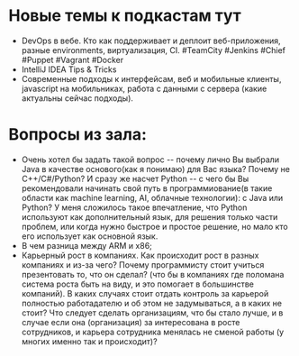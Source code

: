 # Новые темы к подкастам тут

+ DevOps в вебе. Кто как поддерживает и деплоит веб-приложения, разные environments, виртуализация, CI.  #TeamCity #Jenkins #Chief #Puppet #Vagrant #Docker
+ IntelliJ IDEA Tips & Tricks
+ Современные подходы к интерфейсам, веб и мобильные клиенты, javascript на мобильниках, работа с данными с сервера (какие актуальны сейчас подходы).


# Вопросы из зала:

+ Очень хотел бы задать такой вопрос -- почему лично Вы выбрали Java в качестве основого(как я понимаю) для Вас языка?
Почему не С++/C#/Python? И сразу же насчет Python -- с чего бы Вы рекомендовали начинать свой путь в программиование(в такие области как machine learning, AI, облачные технологии): с Java или Python?
У меня сложилось такое впечатление, что Python используют как дополнительный язык, для решения только части проблем, или когда нужно быстрое и простое решение, но мало кто его использует как основной язык.
+ В чем разница между ARM и x86;
+ Карьерный рост в компаниях. Как происходит рост в разных компаниях и из-за чего? Почему программисту стоит учиться презентовать то, что он сделал? (что бы в компаниях где поломана система роста быть на виду, и это помогает в большинстве компаний). В каких случаях стоит отдать контроль за карьерой полностью работадателю и об этом не задумываться, а в каких не стоит? Что следует сделать организациям, что бы стало лучше, и в случае если она (организация) за интересована в росте сотрудников, и карьера сотрудника менялась не сменой работы (у многих именно так и происходит)?
